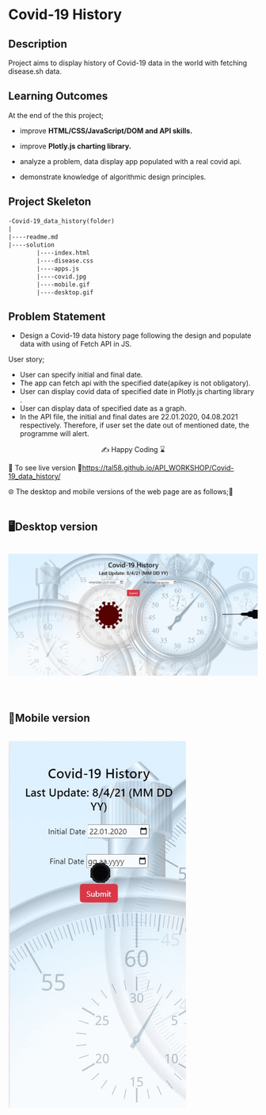 
# Covid-19 History

## Description
Project aims to display history of Covid-19 data in the world with fetching disease.sh data.

## Learning Outcomes

At the end of the this project;

- improve <b>HTML/CSS/JavaScript/DOM and API skills. </b> 

- improve <b>Plotly.js charting library. </b> 

- analyze a problem, data display app populated with a real covid api.

- demonstrate knowledge of algorithmic design principles.


## Project Skeleton 

```
-Covid-19_data_history(folder)
|
|----readme.md                 
|----solution
        |----index.html  
        |----disease.css   
        |----apps.js
        |----covid.jpg
        |----mobile.gif
        |----desktop.gif
```

   
## Problem Statement

- Design a Covid-19 data history page following the design and populate data with using of Fetch API in JS.

User story;

  - User can specify initial and final date.
  - The app can fetch api with the specified date(apikey is not obligatory).
  - User can display covid data of specified date in Plotly.js charting library .
  - User can display data of specified date as a graph.
  - In the API file, the initial and final dates are 22.01.2020, 04.08.2021 respectively. Therefore, if user set the date out of mentioned date, the programme will alert.



<p align="center"> ✍ Happy Coding ⌛ <p>

🔗 To see live version 🎯https://tal58.github.io/API_WORKSHOP/Covid-19_data_history/

🌐 The desktop and mobile versions of the web page are as follows;🧭
<br><br>

## 🖥️Desktop version
<br>
<img src="./desktop.gif" align="left" alt="desktop_version">
<br>
<br>
<br>
<br>
<br>
<br>
<br>
<br>
<br>
<br>
<br>
<br>
<br>
<br>
<br>
<br>
<br>

## 📱Mobile version
<br>

<img src="./mobile.gif" align="left" alt="mobile_version">
